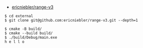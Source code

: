 - [ericniebler/range-v3](https://github.com/ericniebler/range-v3)

```
$ cd external
$ git clone git@github.com:ericniebler/range-v3.git --depth=1

$ cmake -B build/
$ cmake --build build/
$ ./build/Debug/main.exe
h e l l o
```
